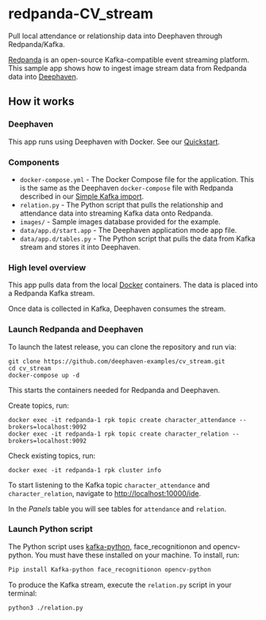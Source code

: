 # redpanda-CV_stream
Pull local attendance or relationship data into Deephaven through Redpanda/Kafka.


[Redpanda](https://vectorized.io/) is an open-source Kafka-compatible event streaming platform. This sample app shows how to ingest image stream data from Redpanda data into [Deephaven](https://deephaven.io/).


## How it works

### Deephaven

This app runs using Deephaven with Docker. See our [Quickstart](https://deephaven.io/core/docs/tutorials/quickstart/).

### Components

* `docker-compose.yml` - The Docker Compose file for the application. This is the same as the Deephaven `docker-compose` file with Redpanda described in our [Simple Kafka import](https://deephaven.io/core/docs/how-to-guides/kafka-stream/).
* `relation.py` - The Python script that pulls the relationship and attendance data into streaming Kafka data onto Redpanda.
* `images/` - Sample images database provided for the example.
* `data/app.d/start.app` - The Deephaven application mode app file.
* `data/app.d/tables.py` - The Python script that pulls the data from Kafka stream and stores it into Deephaven. 


### High level overview

This app pulls data from the local [Docker](https://docs.docker.com/engine/reference/commandline/stats/) containers.
The data is placed into a Redpanda Kafka stream.

Once data is collected in Kafka, Deephaven consumes the stream.

### Launch Redpanda and Deephaven

To launch the latest release, you can clone the repository and run via:

```shell
git clone https://github.com/deephaven-examples/cv_stream.git
cd cv_stream
docker-compose up -d
```
This starts the containers needed for Redpanda and Deephaven.

Create topics, run:
```shell
docker exec -it redpanda-1 rpk topic create character_attendance --brokers=localhost:9092
docker exec -it redpanda-1 rpk topic create character_relation --brokers=localhost:9092
```
Check existing topics, run:
```shell
docker exec -it redpanda-1 rpk cluster info
```


To start listening to the Kafka topic `character_attendance` and `character_relation`, navigate to [http://localhost:10000/ide](http://localhost:10000/ide/).

In the _Panels_ table you will see tables for `attendance` and `relation`.

### Launch Python script

The Python script uses [kafka-python](https://kafka-python.readthedocs.io/en/master/), face_recognitionon and opencv-python. You must have these installed on your machine. To install, run:

```bash
Pip install Kafka-python face_recognitionon opencv-python
```

To produce the Kafka stream, execute the `relation.py` script in your terminal:

  ```bash
  python3 ./relation.py
  ```
  
